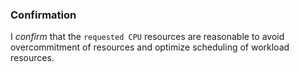 ### Confirmation
I *confirm* that the `requested CPU` resources are reasonable to avoid overcommitment of resources and optimize scheduling of workload resources.
